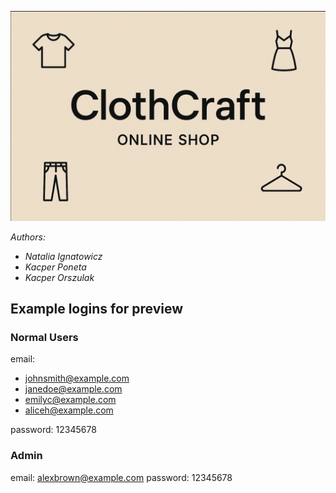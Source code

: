 ![Baner](banner.png)

*Authors:*
* *Natalia Ignatowicz*
* *Kacper Poneta*
* *Kacper Orszulak*


## Example logins for preview

### Normal Users
email: 
- johnsmith@example.com
- janedoe@example.com
- emilyc@example.com
- aliceh@example.com

password: 12345678

### Admin
email: alexbrown@example.com
password: 12345678